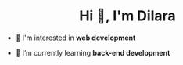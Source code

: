 <h1 align="center">Hi 👋, I'm Dilara</h1>

- 👀 I'm interested in **web development**

- 🌱 I’m currently learning **back-end development**
